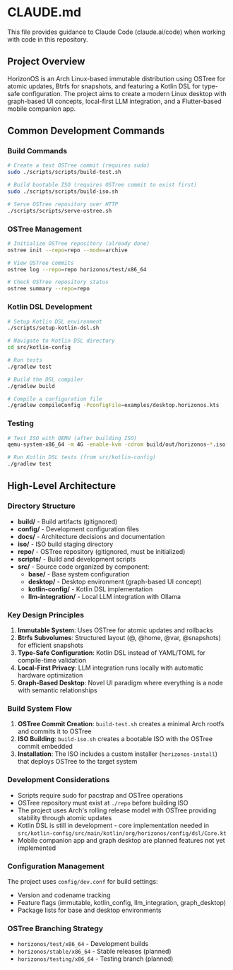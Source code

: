 # CLAUDE.md

This file provides guidance to Claude Code (claude.ai/code) when working with code in this repository.

## Project Overview

HorizonOS is an Arch Linux-based immutable distribution using OSTree for atomic updates, Btrfs for snapshots, and featuring a Kotlin DSL for type-safe configuration. The project aims to create a modern Linux desktop with graph-based UI concepts, local-first LLM integration, and a Flutter-based mobile companion app.

## Common Development Commands

### Build Commands
```bash
# Create a test OSTree commit (requires sudo)
sudo ./scripts/scripts/build-test.sh

# Build bootable ISO (requires OSTree commit to exist first)
sudo ./scripts/scripts/build-iso.sh

# Serve OSTree repository over HTTP
./scripts/scripts/serve-ostree.sh
```

### OSTree Management
```bash
# Initialize OSTree repository (already done)
ostree init --repo=repo --mode=archive

# View OSTree commits
ostree log --repo=repo horizonos/test/x86_64

# Check OSTree repository status
ostree summary --repo=repo
```

### Kotlin DSL Development
```bash
# Setup Kotlin DSL environment
./scripts/setup-kotlin-dsl.sh

# Navigate to Kotlin DSL directory
cd src/kotlin-config

# Run tests
./gradlew test

# Build the DSL compiler
./gradlew build

# Compile a configuration file
./gradlew compileConfig -PconfigFile=examples/desktop.horizonos.kts
```

### Testing
```bash
# Test ISO with QEMU (after building ISO)
qemu-system-x86_64 -m 4G -enable-kvm -cdrom build/out/horizonos-*.iso

# Run Kotlin DSL tests (from src/kotlin-config)
./gradlew test
```

## High-Level Architecture

### Directory Structure
- **build/** - Build artifacts (gitignored)
- **config/** - Development configuration files
- **docs/** - Architecture decisions and documentation
- **iso/** - ISO build staging directory
- **repo/** - OSTree repository (gitignored, must be initialized)
- **scripts/** - Build and development scripts
- **src/** - Source code organized by component:
  - **base/** - Base system configuration
  - **desktop/** - Desktop environment (graph-based UI concept)
  - **kotlin-config/** - Kotlin DSL implementation
  - **llm-integration/** - Local LLM integration with Ollama

### Key Design Principles

1. **Immutable System**: Uses OSTree for atomic updates and rollbacks
2. **Btrfs Subvolumes**: Structured layout (@, @home, @var, @snapshots) for efficient snapshots
3. **Type-Safe Configuration**: Kotlin DSL instead of YAML/TOML for compile-time validation
4. **Local-First Privacy**: LLM integration runs locally with automatic hardware optimization
5. **Graph-Based Desktop**: Novel UI paradigm where everything is a node with semantic relationships

### Build System Flow

1. **OSTree Commit Creation**: `build-test.sh` creates a minimal Arch rootfs and commits it to OSTree
2. **ISO Building**: `build-iso.sh` creates a bootable ISO with the OSTree commit embedded
3. **Installation**: The ISO includes a custom installer (`horizonos-install`) that deploys OSTree to the target system

### Development Considerations

- Scripts require sudo for pacstrap and OSTree operations
- OSTree repository must exist at `./repo` before building ISO
- The project uses Arch's rolling release model with OSTree providing stability through atomic updates
- Kotlin DSL is still in development - core implementation needed in `src/kotlin-config/src/main/kotlin/org/horizonos/config/dsl/Core.kt`
- Mobile companion app and graph desktop are planned features not yet implemented

### Configuration Management

The project uses `config/dev.conf` for build settings:
- Version and codename tracking
- Feature flags (immutable, kotlin_config, llm_integration, graph_desktop)
- Package lists for base and desktop environments

### OSTree Branching Strategy
- `horizonos/test/x86_64` - Development builds
- `horizonos/stable/x86_64` - Stable releases (planned)
- `horizonos/testing/x86_64` - Testing branch (planned)
